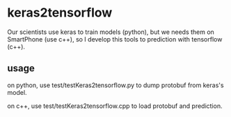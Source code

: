 # keras2tensorflow

Our scientists use keras to train models (python), but we needs them on SmartPhone (use c++), so I develop this tools to prediction with tensorflow (c++).

## usage

on python, use test/testKeras2tensorflow.py to dump protobuf from keras's model.

on c++, use test/testKeras2tensorflow.cpp to load protobuf and prediction.
